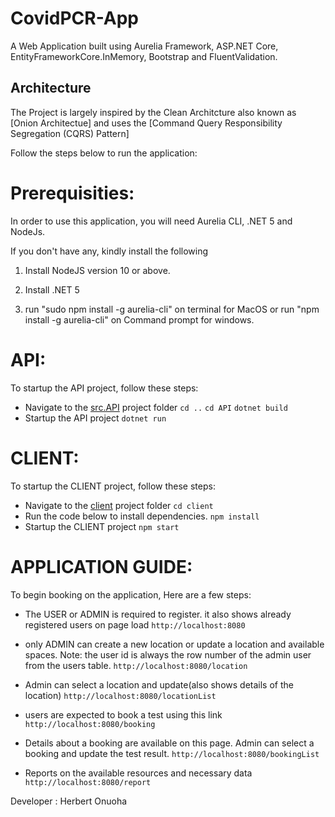 # CovidPCR-App

A Web Application built using Aurelia Framework, ASP.NET Core, EntityFrameworkCore.InMemory, Bootstrap and FluentValidation.

## Architecture

The Project is largely inspired by the Clean Architcture also known
as [Onion Architectue] and uses the [Command Query Responsibility Segregation (CQRS) Pattern] 

Follow the steps below to run the application:

# Prerequisities:
In order to use this application, you will need Aurelia CLI, .NET 5 and NodeJs.

If you don't have any, kindly install the following

1. Install NodeJS version 10 or above.

2. Install .NET 5 

3. run "sudo npm install -g aurelia-cli" on terminal for MacOS or run "npm install -g aurelia-cli" on Command prompt for windows.

# API:
To startup the API project, follow these steps:

* Navigate to the [src.API](src/API) project folder
  `cd ..`
  `cd API`
  `dotnet build`
* Startup the API project
  `dotnet run`

# CLIENT:
To startup the CLIENT project, follow these steps:

* Navigate to the [client](client) project folder
  `cd client`
* Run the code below to install dependencies.
  `npm install`  
* Startup the CLIENT project
  `npm start`

# APPLICATION GUIDE:
To begin booking on the application, Here are a few steps:

* The USER or ADMIN is required to register. it also shows already registered users on page load
  `http://localhost:8080` 

* only ADMIN can create a new location or update a location and available spaces. 
Note: the user id is always the row number of the admin user from the users table.
  `http://localhost:8080/location`  

* Admin can select a location and update(also shows details of the location)
  `http://localhost:8080/locationList` 

* users are expected to book a test using this link
  `http://localhost:8080/booking`  

* Details about a booking are available on this page. Admin can select a booking and update the test result.
  `http://localhost:8080/bookingList`   

* Reports on the available resources and necessary data
  `http://localhost:8080/report`    
  
Developer : Herbert Onuoha

